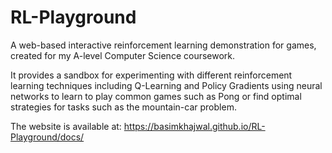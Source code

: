 # RL-Playground

A web-based interactive reinforcement learning demonstration for games, created for my A-level Computer Science coursework.

It provides a sandbox for experimenting with different reinforcement learning techniques including Q-Learning and Policy Gradients using neural networks to learn to play common games such as Pong or find optimal strategies for tasks such as the mountain-car problem.

The website is available at:
https://basimkhajwal.github.io/RL-Playground/docs/
